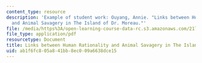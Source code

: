 ```yaml
---
content_type: resource
description: 'Example of student work: Ouyang, Annie. "Links between Human Rationality
  and Animal Savagery in The Island of Dr. Moreau."'
file: /media/https%3A/open-learning-course-data-rc.s3.amazonaws.com/21l-017-the-art-of-the-probable-literature-and-probability-spring-2008/ab1f6fc805a841bb8ec009a6638dce15_essay3_ouyang.pdf
file_type: application/pdf
resourcetype: Document
title: Links between Human Rationality and Animal Savagery in The Island of Dr. Moreau
uid: ab1f6fc8-05a8-41bb-8ec0-09a6638dce15
---
```

